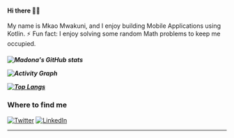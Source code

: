 
<h4 align="left">
 Hi there 👋🏾
</h4>
<p align="left">
My name is Mkao Mwakuni, and I enjoy building Mobile Applications using Kotlin.
 ⚡ Fun fact: I enjoy solving some random Math problems to keep me occupied.
<h5 align="left">

![Madona's GitHub stats](https://github-readme-stats.vercel.app/api?username=mkaomwakuni&theme=gotham&show_icons=true&include_all_commits=true&hide_border=true&bg_color=0d1117&title_color=38d252&icon_color=1f6fea&text_color=fefefe&count_private=true)

	
![Activity Graph](https://activity-graph.herokuapp.com/graph?username=mkaomwakuni&theme=github&hide_border=true&bg_color=0d1117&area_color=1f6fea&line=38d252&point=1f6fea&color=fefefe)

[![Top Langs](https://github-readme-stats.vercel.app/api/top-langs/?username=mkaomwakuni&theme=gotham&show_icons=true&include_all_commits=true&hide_border=true&bg_color=0d1117&title_color=38d252&icon_color=1f6fea&text_color=fefefe)](https://github.com/mkaomwakuni?tab=repositories)
	
<h3>Where to find me</h3>
</a><a href="https://twitter.com/earl899" target="_blank"><img alt="Twitter" src="https://img.shields.io/badge/twitter-%231DA1F2.svg?&style=for-the-badge&logo=twitter&logoColor=white" /></a> <a href="https://www.linkedin.com/in/mkao" target="_blank"><img alt="LinkedIn" src="https://img.shields.io/badge/linkedin-%230077B5.svg?&style=for-the-badge&logo=linkedin&logoColor=white" /></a> 
</p>

	
------------
